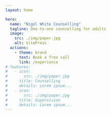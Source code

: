 ```yaml
---
layout: home

hero:
  name: "Nigel White Counselling"
  tagline: One-to-one counselling for adults
  image:
    src: ./img/paper.jpg
    alt: VitePress
  actions:
    - theme: brand
      text: Book a free call
      link: /experience
# features:
#   - icon:
#       src: ./img/paper.jpg
#     title: Counselling
#     details: Lorem ipsum...
#   - icon:
#       src: ./img/paper.jpg
#     title: Supervision
#     details: Lorem ipsum...
---
```


<div class ="container-index">
<div class="card-row">
<CardCustom title="Counselling" message="message 1" image="/img/paper.jpg"/>
<CardCustom title="Supervision" message="message 2" image="/img/paper.jpg"/>
</div>

<div class="card-row">
<CardCustom title="Experience" message="message 1" image="/img/paper.jpg"/>
<CardCustom title="Training" message="message 2" image="/img/paper.jpg"/>
</div>
</div>

<script setup>
import CardCustom from './components/CardCustom.vue'
</script>

<style lang="scss">
    .card-row {
      margin: 0 auto;
      max-width: 1152px;
      display: flex;
      flex-direction: column;
    }
</style>
